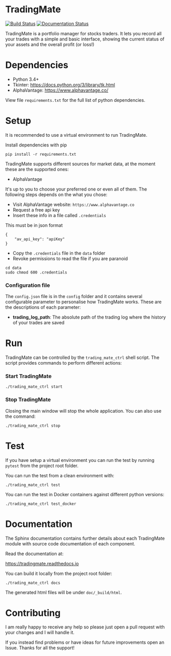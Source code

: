 # TradingMate
[![Build Status](https://travis-ci.com/ilcardella/TradingMate.svg?branch=master)](https://travis-ci.com/ilcardella/TradingMate) [![Documentation Status](https://readthedocs.org/projects/tradingmate/badge/?version=latest)](https://tradingmate.readthedocs.io/en/latest/?badge=latest)

TradingMate is a portfolio manager for stocks traders. It lets you record all
your trades with a simple and basic interface, showing the current status of
your assets and the overall profit (or loss!)

# Dependencies

- Python 3.4+
- Tkinter: https://docs.python.org/3/library/tk.html
- AlphaVantage: https://www.alphavantage.co/

View file `requirements.txt` for the full list of python dependencies.

# Setup

It is recommended to use a virtual environment to run TradingMate.

Install dependencies with pip
```
pip install -r requirements.txt
```
TradingMate supports different sources for market data, at the moment these are
the supported ones:

- AlphaVantage

It's up to you to choose your preferred one or even all of them. The following
steps depends on the what you chose:

- Visit AlphaVantage website: `https://www.alphavantage.co`
- Request a free api key
- Insert these info in a file called `.credentials`

This must be in json format

```
{
    "av_api_key": "apiKey"
}
```

- Copy the `.credentials` file in the `data` folder
- Revoke permissions to read the file if you are paranoid

```
cd data
sudo chmod 600 .credentials
```
### Configuration file

The `config.json` file is in the `config` folder and it contains several configurable parameter to personalise how TradingMate works.
These are the descriptions of each parameter:

- **trading_log_path**: The absolute path of the trading log where the history
of your trades are saved

# Run

TradingMate can be controlled by the `trading_mate_ctrl` shell script.
The script provides commands to perform different actions:

### Start TradingMate
```
./trading_mate_ctrl start
```

### Stop TradingMate

Closing the main window will stop the whole application.
You can also use the command:
```
./trading_mate_ctrl stop
```

# Test

If you have setup a virtual environment you can run the test by running `pytest`
from the project root folder.

You can run the test from a clean environment with:
```
./trading_mate_ctrl test
```

You can run the test in Docker containers against different python versions:
```
./trading_mate_ctrl test_docker
```

# Documentation

The Sphinx documentation contains further details about each TradingMate module
with source code documentation of each component.

Read the documentation at:

https://tradingmate.readthedocs.io

You can build it locally from the project root folder:
```
./trading_mate_ctrl docs
```

The generated html files will be under `doc/_build/html`.

# Contributing

I am really happy to receive any help so please just open a pull request
with your changes and I will handle it.

If you instead find problems or have ideas for future improvements open an Issue. Thanks for all the support!
